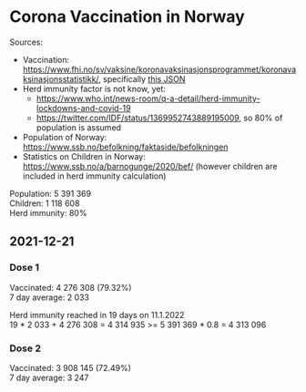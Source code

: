 # Corona Vaccination in Norway

Sources:

- Vaccination: <https://www.fhi.no/sv/vaksine/koronavaksinasjonsprogrammet/koronavaksinasjonsstatistikk/>, specifically [this JSON](https://www.fhi.no/api/chartdata/api/99119)
- Herd immunity factor is not know, yet:
  - <https://www.who.int/news-room/q-a-detail/herd-immunity-lockdowns-and-covid-19>
  - <https://twitter.com/IDF/status/1369952743889195009>, so 80% of population is assumed
- Population of Norway: <https://www.ssb.no/befolkning/faktaside/befolkningen>
- Statistics on Children in Norway: https://www.ssb.no/a/barnogunge/2020/bef/ (however children are included in herd immunity calculation)

Population: 5 391 369  
Children: 1 118 608  
Herd immunity: 80%  

## 2021-12-21

### Dose 1

Vaccinated: 4 276 308 (79.32%)  
7 day average: 2 033

Herd immunity reached in 19 days on 11.1.2022  
19 * 2 033 + 4 276 308 = 4 314 935 >= 5 391 369 * 0.8 = 4 313 096

### Dose 2

Vaccinated: 3 908 145 (72.49%)  
7 day average: 3 247

